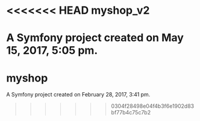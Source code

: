 <<<<<<< HEAD
myshop_v2
=========

A Symfony project created on May 15, 2017, 5:05 pm.
=======
myshop
======

A Symfony project created on February 28, 2017, 3:41 pm.
>>>>>>> 0304f28498e04f4b3f6e1902d83bf77b4c75c7b2

